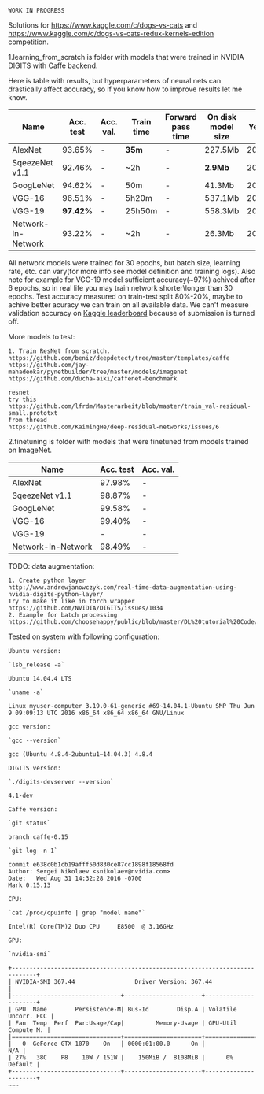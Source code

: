 `WORK IN PROGRESS`

Solutions for https://www.kaggle.com/c/dogs-vs-cats and https://www.kaggle.com/c/dogs-vs-cats-redux-kernels-edition competition.

1.learning_from_scratch is folder with models that were trained in NVIDIA DIGITS with Caffe backend.

Here is table with results, but hyperparameters of neural nets can drastically affect accuracy, so if you know how to improve results let me know.

Name| Acc. test | Acc. val. | Train time | Forward pass time | On disk model size | Year | Paper
------------------ | --- | --- | --- | --- | --- | --- | ---
AlexNet | 93.65%  | - | **35m** | - | 227.5Mb | 2012 | [link](http://papers.nips.cc/paper/4824-imagenet-classification-with-deep-convolutional-neural-networks.pdf)
SqeezeNet v1.1 | 92.46% | - | ~2h | -| **2.9Mb** | 2016 | [link](http://arxiv.org/pdf/1602.07360v3.pdf)
GoogLeNet | 94.62% | - | 50m | - | 41.3Mb | 2014 | [link](http://www.cs.unc.edu/~wliu/papers/GoogLeNet.pdf)
VGG-16 | 96.51% | - | 5h20m | - | 537.1Mb | 2014 | [link](http://arxiv.org/pdf/1409.1556.pdf)
VGG-19 | **97.42%** | - | 25h50m | - | 558.3Mb | 2014 | [link](http://arxiv.org/pdf/1409.1556.pdf)
Network-In-Network | 93.22% | - | ~2h |-| 26.3Mb | 2014 | [link](http://arxiv.org/pdf/1312.4400v3.pdf)

  All network models were trained for 30 epochs, but batch size, learning rate, etc. can vary(for more info see model definition and  training logs). Also note for example for VGG-19 model sufficient accuracy(~97%) achived after 6 epochs, so in real life you may train network shorter\longer than 30 epochs.
  Test accuracy measured on train-test split 80%-20%, maybe to achive better acuracy we can train on all available data.
  We can't measure validation accuracy on [Kaggle leaderboard](https://www.kaggle.com/c/dogs-vs-cats/leaderboard) because of submission is turned off.

More models to test:
~~~
1. Train ResNet from scratch.
https://github.com/beniz/deepdetect/tree/master/templates/caffe
https://github.com/jay-mahadeokar/pynetbuilder/tree/master/models/imagenet
https://github.com/ducha-aiki/caffenet-benchmark

resnet
try this
https://github.com/lfrdm/Masterarbeit/blob/master/train_val-residual-small.prototxt
from thread
https://github.com/KaimingHe/deep-residual-networks/issues/6
~~~

2.finetuning is folder with models that were finetuned from models trained on ImageNet.

Name| Acc. test | Acc. val. 
------------------ | --- | ---
AlexNet | 97.98%  | - 
SqeezeNet v1.1 | 98.87% | - 
GoogLeNet | 99.58% | - 
VGG-16 | 99.40% | - 
VGG-19 | - | - 
Network-In-Network | 98.49% | - 

TODO:
data augmentation:
~~~
1. Create python layer
http://www.andrewjanowczyk.com/real-time-data-augmentation-using-nvidia-digits-python-layer/
Try to make it like in torch wrapper 
https://github.com/NVIDIA/DIGITS/issues/1034
2. Example for batch processing
https://github.com/choosehappy/public/blob/master/DL%20tutorial%20Code/common/step5_create_output_images_kfold.py
~~~

Tested on system with following configuration:
~~~~
Ubuntu version:

`lsb_release -a`

Ubuntu 14.04.4 LTS

`uname -a`

Linux myuser-computer 3.19.0-61-generic #69~14.04.1-Ubuntu SMP Thu Jun 9 09:09:13 UTC 2016 x86_64 x86_64 x86_64 GNU/Linux

gcc version:

`gcc --version`

gcc (Ubuntu 4.8.4-2ubuntu1~14.04.3) 4.8.4

DIGITS version:

`./digits-devserver --version`

4.1-dev

Caffe version:

`git status`

branch caffe-0.15

`git log -n 1`

commit e638c0b1cb19afff50d830ce87cc1898f18568fd
Author: Sergei Nikolaev <snikolaev@nvidia.com>
Date:   Wed Aug 31 14:32:28 2016 -0700
Mark 0.15.13

CPU:

`cat /proc/cpuinfo | grep "model name"`

Intel(R) Core(TM)2 Duo CPU     E8500  @ 3.16GHz

GPU:

`nvidia-smi`

+-----------------------------------------------------------------------------+
| NVIDIA-SMI 367.44                 Driver Version: 367.44                    |
|-------------------------------+----------------------+----------------------+
| GPU  Name        Persistence-M| Bus-Id        Disp.A | Volatile Uncorr. ECC |
| Fan  Temp  Perf  Pwr:Usage/Cap|         Memory-Usage | GPU-Util  Compute M. |
|===============================+======================+======================|
|   0  GeForce GTX 1070    On   | 0000:01:00.0      On |                  N/A |
| 27%   38C    P8    10W / 151W |    150MiB /  8108MiB |      0%      Default |
+-------------------------------+----------------------+----------------------+
~~~



